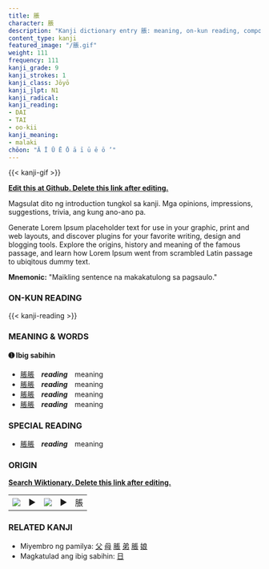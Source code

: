 ```yaml
---
title: 脹
character: 脹
description: "Kanji dictionary entry 脹: meaning, on-kun reading, compounds, origin, related kanji"
content_type: kanji
featured_image: "/脹.gif"
weight: 111
frequency: 111
kanji_grade: 9
kanji_strokes: 1
kanji_class: Jōyō
kanji_jlpt: N1
kanji_radical: 
kanji_reading: 
- DAI
- TAI
- oo-kii
kanji_meaning:
- malaki
chōon: "Ā Ī Ū Ē Ō ā ī ū ē ō ’"
---
```

[//]: # (Don't edit the line below. Kanji animated GIF code is automatically generated.)
{{< kanji-gif >}}

[//]: # (Edit below this line.)

**[Edit this at Github. Delete this link after editing.](https://github.com/tim0g/tim/tree/main/content/kanji/脹/index.md)**

Magsulat dito ng introduction tungkol sa kanji. Mga opinions, impressions, suggestions, trivia, ang kung ano-ano pa.

Generate Lorem Ipsum placeholder text for use in your graphic, print and web layouts, and discover plugins for your favorite writing, design and blogging tools. Explore the origins, history and meaning of the famous passage, and learn how Lorem Ipsum went from scrambled Latin passage to ubiqitous dummy text.
 
**Mnemonic:** "Maikling sentence na makakatulong sa pagsaulo."

### ON-KUN READING

[//]: # (Don't edit the line below. ON-KUN READING code is automatically generated.)
{{< kanji-reading >}}

### MEANING & WORDS

#### ➊ **Ibig sabihin**
  - [脹](../脹)[脹](../脹)　***reading***　meaning
  - [脹](../脹)[脹](../脹)　***reading***　meaning
  - [脹](../脹)[脹](../脹)　***reading***　meaning
  - [脹](../脹)[脹](../脹)　***reading***　meaning

### SPECIAL READING
  - [脹](../脹)[脹](../脹)　***reading***　meaning

### ORIGIN

**[Search Wiktionary. Delete this link after editing.](https://wiktionary.org/wiki/脹)**
<table class="kanji-table"><tr><td>
<img src="60px-脹-bronze.svg.png">
</td><td>▶</td><td>
<img src="60px-脹-oracle.svg.png">
</td><td>▶</td>
<td class="kanji-origin">脹</td>
</tr></table>

### RELATED KANJI
- Miyembro ng pamilya: [父](../父) [母](../母) [脹](../脹) [弟](../弟) [脹](../脹) [娘](../娘)
- Magkatulad ang ibig sabihin: [日](../日)
